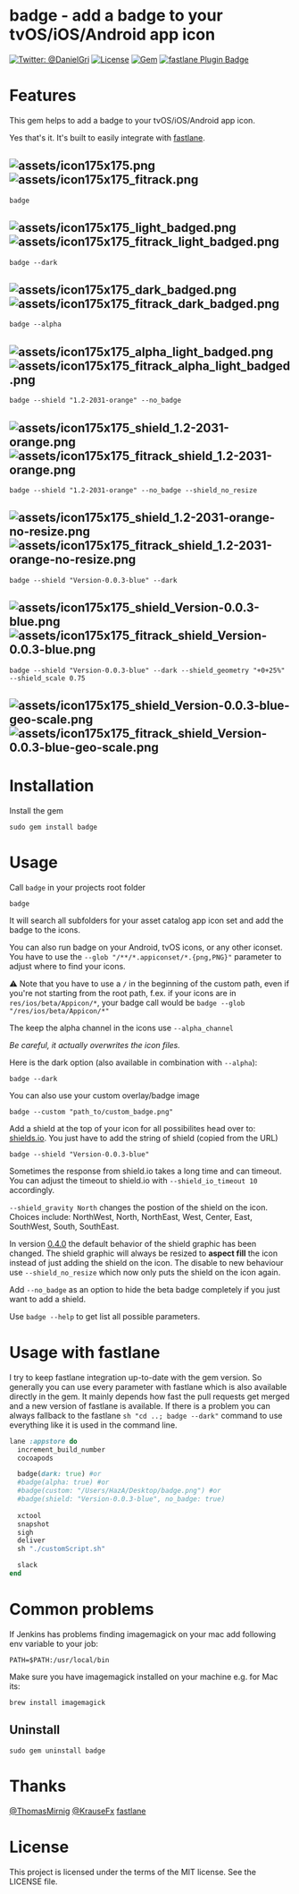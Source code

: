 badge - add a badge to your tvOS/iOS/Android app icon
============

[![Twitter: @DanielGri](https://img.shields.io/badge/contact-@DanielGri-blue.svg?style=flat)](https://twitter.com/DanielGri)
[![License](http://img.shields.io/badge/license-MIT-green.svg?style=flat)](https://github.com/HazAT/badge/blob/master/LICENSE)
[![Gem](https://img.shields.io/gem/v/badge.svg?style=flat)](http://rubygems.org/gems/badge)
[![fastlane Plugin Badge](https://rawcdn.githack.com/fastlane/fastlane/master/fastlane/assets/plugin-badge.svg)](https://rubygems.org/gems/fastlane-plugin-badge)

# Features

This gem helps to add a badge to your tvOS/iOS/Android app icon.

Yes that's it.
It's built to easily integrate with [fastlane](https://github.com/fastlane/fastlane).

![assets/icon175x175.png](assets/icon175x175.png?raw=1) ![assets/icon175x175_fitrack.png](assets/icon175x175_fitrack.png?raw=1)
---
```
badge
```

![assets/icon175x175_light_badged.png](assets/icon175x175_light_badged.png?raw=1) ![assets/icon175x175_fitrack_light_badged.png](assets/icon175x175_fitrack_light_badged.png?raw=1)
---
```
badge --dark
```

![assets/icon175x175_dark_badged.png](assets/icon175x175_dark_badged.png?raw=1) ![assets/icon175x175_fitrack_dark_badged.png](assets/icon175x175_fitrack_dark_badged.png?raw=1)
---
```
badge --alpha
```

![assets/icon175x175_alpha_light_badged.png](assets/icon175x175_alpha_light_badged.png?raw=1) ![assets/icon175x175_fitrack_alpha_light_badged.png](assets/icon175x175_fitrack_alpha_light_badged.png?raw=1)
---
```
badge --shield "1.2-2031-orange" --no_badge
```

![assets/icon175x175_shield_1.2-2031-orange.png](assets/icon175x175_shield_1.2-2031-orange.png?raw=1) ![assets/icon175x175_fitrack_shield_1.2-2031-orange.png](assets/icon175x175_fitrack_shield_1.2-2031-orange.png?raw=1)
---
```
badge --shield "1.2-2031-orange" --no_badge --shield_no_resize
```

![assets/icon175x175_shield_1.2-2031-orange-no-resize.png](assets/icon175x175_shield_1.2-2031-orange-no-resize.png?raw=1) ![assets/icon175x175_fitrack_shield_1.2-2031-orange-no-resize.png](assets/icon175x175_fitrack_shield_1.2-2031-orange-no-resize.png?raw=1)
---
```
badge --shield "Version-0.0.3-blue" --dark
```

![assets/icon175x175_shield_Version-0.0.3-blue.png](assets/icon175x175_shield_Version-0.0.3-blue.png?raw=1) ![assets/icon175x175_fitrack_shield_Version-0.0.3-blue.png](assets/icon175x175_fitrack_shield_Version-0.0.3-blue.png?raw=1)
---
```
badge --shield "Version-0.0.3-blue" --dark --shield_geometry "+0+25%" --shield_scale 0.75
```

![assets/icon175x175_shield_Version-0.0.3-blue-geo-scale.png](assets/icon175x175_shield_Version-0.0.3-blue-geo-scale.png?raw=1) ![assets/icon175x175_fitrack_shield_Version-0.0.3-blue-geo-scale.png](assets/icon175x175_fitrack_shield_Version-0.0.3-blue-geo-scale.png?raw=1)
---
 
# Installation

Install the gem

    sudo gem install badge


# Usage

Call ```badge``` in your projects root folder

    badge
    
It will search all subfolders for your asset catalog app icon set and add the badge to the icons. 

You can also run badge on your Android, tvOS icons, or any other iconset.
You have to use the `--glob "/**/*.appiconset/*.{png,PNG}"` parameter to adjust where to find your icons. 

:warning: Note that you have to use a `/` in the beginning of the custom path, even if you're not starting from the root path, f.ex. if your icons are in `res/ios/beta/Appicon/*`, your badge call would be `badge --glob "/res/ios/beta/Appicon/*"`

The keep the alpha channel in the icons use `--alpha_channel`
    
*Be careful, it actually overwrites the icon files.*

Here is the dark option (also available in combination with ```--alpha```):

	badge --dark

You can also use your custom overlay/badge image

    badge --custom "path_to/custom_badge.png"
    
Add a shield at the top of your icon for all possibilites head over to: [shields.io](http://shields.io/). You just have to add the string of shield (copied from the URL)

    badge --shield "Version-0.0.3-blue"
    
Sometimes the response from shield.io takes a long time and can timeout. You can adjust the timeout to shield.io with `--shield_io_timeout 10` accordingly.

`--shield_gravity North` changes the postion of the shield on the icon. Choices include: NorthWest, North, NorthEast, West, Center, East, SouthWest, South, SouthEast.

In version [0.4.0](https://github.com/HazAT/badge/releases/tag/0.4.0) the default behavior of the shield graphic has been changed. The shield graphic will always be resized to **aspect fill** the icon instead of just adding the shield on the icon. The disable to new behaviour use `--shield_no_resize` which now only puts the shield on the icon again.

Add ```--no_badge``` as an option to hide the beta badge completely if you just want to add a shield. 

Use `badge --help` to get list all possible parameters.

# Usage with fastlane

I try to keep fastlane integration up-to-date with the gem version. So generally you can use every parameter with fastlane which is also available directly in the gem. It mainly depends how fast the pull requests get merged and a new version of fastlane is available. If there is a problem you can always fallback to the fastlane `sh "cd ..; badge --dark"` command to use everything like it is used in the command line.

```ruby
lane :appstore do
  increment_build_number
  cocoapods

  badge(dark: true) #or
  #badge(alpha: true) #or
  #badge(custom: "/Users/HazA/Desktop/badge.png") #or
  #badge(shield: "Version-0.0.3-blue", no_badge: true)
    
  xctool
  snapshot
  sigh
  deliver
  sh "./customScript.sh"

  slack
end
```

# Common problems

If Jenkins has problems finding imagemagick on your mac add following env variable to your job:

	PATH=$PATH:/usr/local/bin
	
Make sure you have imagemagick installed on your machine e.g. for Mac its:

	brew install imagemagick

## Uninstall

	sudo gem uninstall badge

# Thanks
[@ThomasMirnig](https://twitter.com/ThomasMirnig) [@KrauseFx](https://twitter.com/KrauseFx) [fastlane](https://github.com/fastlane/fastlane)

# License
This project is licensed under the terms of the MIT license. See the LICENSE file.
